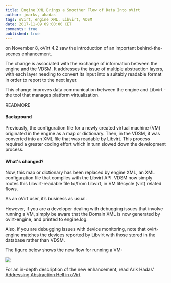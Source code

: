 ```yaml
---
title: Engine XML Brings a Smoother Flow of Data Into oVirt
author: jmarks, ahadas
tags: oVirt, engine XML, Libvirt, VDSM
date: 2017-11-09 09:00:00 CET
comments: true
published: true
---
```

on November 8, oVirt 4.2 saw the introduction of an important behind-the-scenes enhancement.

The change is associated with the exchange of information between the engine and the VDSM. It addresses the issue of multiple abstraction layers, with each layer needing to convert its input into a suitably readable format in order to report to the next layer.

This change improves data communication between the engine and Libvirt - the tool that manages platform virtualization.

READMORE

#### Background

Previously, the configuration file for a newly created virtual machine (VM) originated in the engine as a map or dictionary.
Then, in the VDSM, it was converted into an XML file that was readable by Libvirt. This process required a greater coding
effort which in turn slowed down the development process.

#### What's changed?
Now, this map or dictionary has been replaced by engine XML, an XML configuration file that complies with the Libvirt API.
VDSM now simply routes this Libvirt-readable file to/from Libvirt, in VM lifecycle (virt) related flows.

As an oVirt user, it’s business as usual.

However, if you are a developer dealing with debugging issues that involve running a VM, simply be aware that the Domain XML is now generated by ovirt-engine, and printed to engine.log.

Also, if you are debugging issues with device monitoring, note that ovirt-engine matches the devices reported by Libvirt with those stored in the database rather than VDSM.

The figure below shows the new flow for running a VM:

![](/images/blog/run_vm.png)

For an in-depth description of the new enhancement, read Arik Hadas’ [Addressing Abstraction Hell in oVirt](http://ahadas.github.io/engine-xml/).

